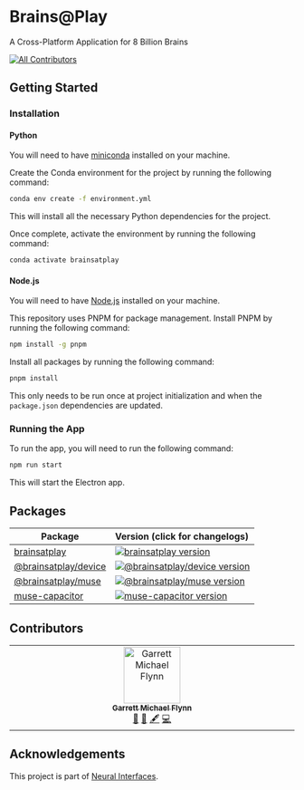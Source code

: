 # Brains@Play
A Cross-Platform Application for 8 Billion Brains

[![All Contributors](https://img.shields.io/github/all-contributors/neuralinterfaces/brainsatplay?color=ee8449&style=flat-square)](#contributors)


## Getting Started
### Installation
#### Python
You will need to have [miniconda](https://docs.conda.io/en/latest/miniconda.html) installed on your machine.

Create the Conda environment for the project by running the following command:

```bash
conda env create -f environment.yml 
```
This will install all the necessary Python dependencies for the project.

Once complete, activate the environment by running the following command:
```bash
conda activate brainsatplay
```

#### Node.js
You will need to have [Node.js](https://nodejs.org/en/) installed on your machine.

This repository uses PNPM for package management. Install PNPM by running the following command:
```bash
npm install -g pnpm
```

Install all packages by running the following command:
```bash
pnpm install
```

This only needs to be run once at project initialization and when the `package.json` dependencies are updated.

### Running the App
To run the app, you will need to run the following command:
```bash
npm run start
```

This will start the Electron app.

## Packages

| Package                                         | Version (click for changelogs)                                                                                                    |
| ----------------------------------------------- | :-------------------------------------------------------------------------------------------------------------------------------- |
| [brainsatplay](packages/brainsatplay)                           | [![brainsatplay version](https://img.shields.io/npm/v/brainsatplay.svg?label=%20)](./packages/brainsatplay/CHANGELOG.md)                                    |
| [@brainsatplay/device](packages/@brainsatplay/device) | [![@brainsatplay/device version](https://img.shields.io/npm/v/@brainsatplay/device.svg?label=%20)](packages/@brainsatplay/device/CHANGELOG.md) |
| [@brainsatplay/muse](packages/@brainsatplay/muse)             | [![@brainsatplay/muse version](https://img.shields.io/npm/v/@brainsatplay/muse.svg?label=%20)](packages/@brainsatplay/muse/CHANGELOG.md)               |
| [muse-capacitor](packages/muse-capacitor)             | [![muse-capacitor version](https://img.shields.io/npm/v/muse-capacitor.svg?label=%20)](packages/muse-capacitor/CHANGELOG.md)               |


## Contributors

<!-- ALL-CONTRIBUTORS-LIST:START - Do not remove or modify this section -->
<!-- prettier-ignore-start -->
<!-- markdownlint-disable -->
<table>
  <tbody>
    <tr>
      <td align="center" valign="top" width="14.28%"><a href="http://garrettflynn.com/"><img src="https://avatars.githubusercontent.com/u/46533749?v=4?s=100" width="100px;" alt="Garrett Michael Flynn"/><br /><sub><b>Garrett Michael Flynn</b></sub></a><br /><a href="#projectManagement-garrettmflynn" title="Project Management">📆</a> <a href="#ideas-garrettmflynn" title="Ideas, Planning, & Feedback">🤔</a> <a href="#content-garrettmflynn" title="Content">🖋</a> <a href="#code-garrettmflynn" title="Code">💻</a></td>
    </tr>
  </tbody>
</table>

<!-- markdownlint-restore -->
<!-- prettier-ignore-end -->

<!-- ALL-CONTRIBUTORS-LIST:END -->

## Acknowledgements
This project is part of [Neural Interfaces](https://github.com/neuralinterfaces).
